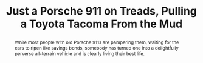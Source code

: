 ---
category: news
title: Just a Porsche 911 on Treads, Pulling a Toyota Tacoma From the Mud
abstract: While most people with old Porsche 911s are pampering them, waiting for the cars to ripen like savings bonds, somebody has turned one into a delightfully perverse all-terrain vehicle and is clearly living their best life.
publishedDateTime: 2019-03-07T14:05:00Z
sourceUrl: https://www.msn.com/en-us/autos/enthusiasts/just-a-porsche-911-on-treads-pulling-a-toyota-tacoma-from-the-mud/ar-BBUukin?
type: article

provider:
  name: Jalopnik
  id: V_BBCBuPj_global
tags:
  - Autos

images: 
  - url: https://img-s-msn-com.akamaized.net/tenant/amp/entityid/BBUumWO.img
    width: 800
    height: 450
    quality: 100
    title: Just a Porsche 911 on Treads, Pulling a Toyota Tacoma From the Mud
    attribution: 
    focalRegion:
      x1: 301
      x2: 301
      y1: 214
      y2: 214

---